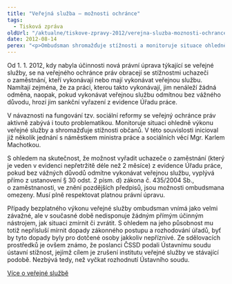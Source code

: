 ```yaml
---
title: "Veřejná služba – možnosti ochránce"
tags:
  - Tisková zpráva
oldUrl: "/aktualne/tiskove-zpravy-2012/verejna-sluzba-moznosti-ochrance"
date: 2012-08-14
perex: "<p>Ombudsman shromažďuje stížnosti a monitoruje situace ohledně bezplatné veřejné služby. Musí však respektovat, že jde o platnou právní úpravu, a nemá žádný přímý nástroj, jak situaci zmírnit či zvrátit.</p>"
---
```


<!-- imported from the old website -->

<p>Od 1. 1. 2012, kdy nabyla účinnosti nová právní úprava týkající se veřejné služby, se na veřejného ochránce práv obracejí se stížnostmi uchazeči o zaměstnání, kteří vykonávají nebo mají vykonávat veřejnou službu. Namítají zejména, že za práci, kterou takto vykonávají, jim nenáleží žádná odměna, naopak, pokud vykonávat veřejnou službu odmítnou bez vážného důvodu, hrozí jim sankční vyřazení z evidence Úřadu práce.</p><p>V návaznosti na fungování tzv. sociální reformy se veřejný ochránce práv aktivně zabývá i touto problematikou. Monitoruje situaci ohledně výkonu veřejné služby a shromažďuje stížnosti občanů. V této souvislosti inicioval již několik jednání s náměstkem ministra práce a sociálních věcí Mgr. Karlem Machotkou.</p><p>S ohledem na skutečnost, že možnost vyřadit uchazeče o zaměstnání (který je veden v evidenci nepřetržitě déle než 2 měsíce) z evidence Úřadu práce, pokud bez vážných důvodů odmítne vykonávat veřejnou službu, vyplývá přímo z ustanovení § 30 odst. 2 písm. d) zákona č. 435/2004 Sb., o zaměstnanosti, ve znění pozdějších předpisů, jsou možnosti ombudsmana omezeny. Musí plně respektovat platnou právní úpravu.</p><p>Případy bezplatného výkonu veřejné služby ombudsman vnímá jako velmi závažné, ale v současné době nedisponuje žádným přímým účinným nástrojem, jak situaci zmírnit či zvrátit. S ohledem na jeho působnost mu totiž nepřísluší mírnit dopady zákonného postupu a rozhodování úřadů, byť by tyto dopady byly pro dotčené osoby jakkoliv nepříznivé. Ze sdělovacích prostředků je ovšem známo, že poslanci ČSSD podali Ústavnímu soudu ústavní stížnost, jejímž cílem je zrušení institutu veřejné služby ve stávající podobě. Nezbývá tedy, než vyčkat rozhodnutí Ústavního soudu.</p><p><a href="http://www.ochrance.cz/stiznosti-na-urady/aktuality-z-verejne-spravy/verejna-sluzba/" target="_blank">Více o veřejné službě</a></p>
